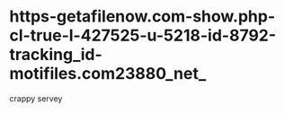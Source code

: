 # https-getafilenow.com-show.php-cl-true-l-427525-u-5218-id-8792-tracking_id-motifiles.com23880_net_
crappy servey 
